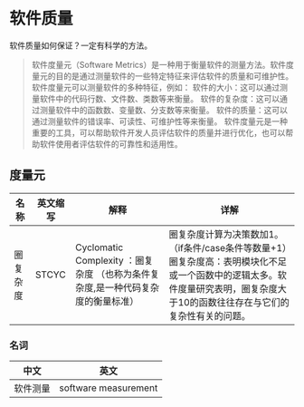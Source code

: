 # 软件质量
软件质量如何保证？一定有科学的方法。

> 软件度量元（Software Metrics）是一种用于衡量软件的测量方法。软件度量元的目的是通过测量软件的一些特定特征来评估软件的质量和可维护性。
> 软件度量元可以测量软件的多种特征，例如：
> 软件的大小：这可以通过测量软件中的代码行数、文件数、类数等来衡量。
> 软件的复杂度：这可以通过测量软件中的函数数、变量数、分支数等来衡量。
> 软件的质量：这可以通过测量软件的错误率、可读性、可维护性等来衡量。
> 软件度量元是一种重要的工具，可以帮助软件开发人员评估软件的质量并进行优化，也可以帮助软件使用者评估软件的可靠性和适用性。

## 度量元

|名称|英文缩写|解释|详解|
|--|--|--|--|
|圈复杂度|STCYC|Cyclomatic Complexity ：圈复杂度 （也称为条件复杂度,是一种代码复杂度的衡量标准）|圈复杂度计算为决策数加1。（if条件/case条件等数量+1）圈复杂度高：表明模块化不足或一个函数中的逻辑太多。软件度量研究表明，圈复杂度大于10的函数往往存在与它们的复杂性有关的问题。|

### 名词

|中文|英文|
|---|---|
|软件测量|software measurement|
